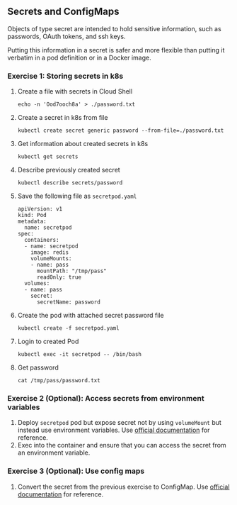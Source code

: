 ## Secrets and ConfigMaps

Objects of type secret are intended to hold sensitive information, such as passwords, OAuth tokens, and ssh keys. 

Putting this information in a secret is safer and more flexible than putting it verbatim in a pod definition or in a Docker image.

### Exercise 1: Storing secrets in k8s

1. Create a file with secrets in Cloud Shell 
    ```
    echo -n 'Ood7ooch8a' > ./password.txt
    ```

1. Create a secret in k8s from file
    ```
    kubectl create secret generic password --from-file=./password.txt
    ```

1. Get information about created secrets in k8s
    ```
    kubectl get secrets
    ```

1. Describe previously created secret
    ```
    kubectl describe secrets/password
    ```
    
1. Save the following file as `secretpod.yaml`
    ```
    apiVersion: v1
    kind: Pod
    metadata:
      name: secretpod
    spec:
      containers:
      - name: secretpod
        image: redis
        volumeMounts:
        - name: pass
          mountPath: "/tmp/pass"
          readOnly: true
      volumes:
      - name: pass
        secret:
          secretName: password
    ```

1. Create the pod with attached secret password file
    ```
    kubectl create -f secretpod.yaml
    ```

1. Login to created Pod
    ```
    kubectl exec -it secretpod -- /bin/bash
    ```

1. Get password
    ```
    cat /tmp/pass/password.txt
    ```

### Exercise 2 (Optional): Access secrets from environment variables

1. Deploy `secretpod` pod but expose secret not by using `volumeMount` but instead use environment variables. Use [official documentation](https://kubernetes.io/docs/concepts/configuration/secret/#using-secrets-as-environment-variables) for reference. 
1. Exec into the container and ensure that you can access the secret from an environment variable.

### Exercise 3 (Optional): Use config maps 
1. Convert the secret from the previous exercise to ConfigMap. Use [official documentation](https://kubernetes.io/docs/tasks/configure-pod-container/configure-pod-configmap/) for reference.

